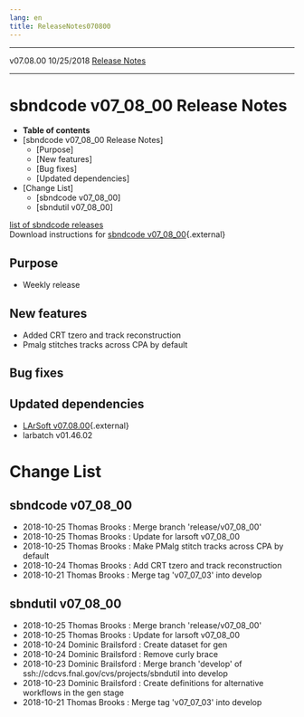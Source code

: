 ```yaml
---
lang: en
title: ReleaseNotes070800
---
```


  ----------- ------------ -- -- ------------------------------------------------------
  v07.08.00   10/25/2018         [Release Notes](ReleaseNotes070800.html)
  ----------- ------------ -- -- ------------------------------------------------------



sbndcode v07\_08\_00 Release Notes
======================================================================================

-   **Table of contents**
-   [sbndcode v07\_08\_00 Release
    Notes]
    -   [Purpose]
    -   [New features]
    -   [Bug fixes]
    -   [Updated dependencies]
-   [Change List]
    -   [sbndcode v07\_08\_00]
    -   [sbndutil v07\_08\_00]

[list of sbndcode
releases](List_of_SBND_code_releases.html)\
Download instructions for [sbndcode
v07\_08\_00](http://scisoft.fnal.gov/scisoft/bundles/sbnd/v07_08_00/sbndcode-v07_08_00.html){.external}



Purpose
----------------------------------

-   Weekly release



New features
--------------------------------------------

-   Added CRT tzero and track reconstruction
-   Pmalg stitches tracks across CPA by default



Bug fixes
--------------------------------------



Updated dependencies
------------------------------------------------------------

-   [LArSoft
    v07.08.00](https://cdcvs.fnal.gov/redmine/projects/larsoft/wiki/ReleaseNotes070800){.external}
-   larbatch v01.46.02



Change List
==========================================



sbndcode v07\_08\_00
----------------------------------------------------------

-   2018-10-25 Thomas Brooks : Merge branch \'release/v07\_08\_00\'
-   2018-10-25 Thomas Brooks : Update for larsoft v07\_08\_00
-   2018-10-25 Thomas Brooks : Make PMalg stitch tracks across CPA by
    default
-   2018-10-24 Thomas Brooks : Add CRT tzero and track reconstruction
-   2018-10-21 Thomas Brooks : Merge tag \'v07\_07\_03\' into develop



sbndutil v07\_08\_00
----------------------------------------------------------

-   2018-10-25 Thomas Brooks : Merge branch \'release/v07\_08\_00\'
-   2018-10-25 Thomas Brooks : Update for larsoft v07\_08\_00
-   2018-10-24 Dominic Brailsford : Create dataset for gen
-   2018-10-24 Dominic Brailsford : Remove curly brace
-   2018-10-23 Dominic Brailsford : Merge branch \'develop\' of
    ssh://cdcvs.fnal.gov/cvs/projects/sbndutil into develop
-   2018-10-23 Dominic Brailsford : Create definitions for alternative
    workflows in the gen stage
-   2018-10-21 Thomas Brooks : Merge tag \'v07\_07\_03\' into develop
